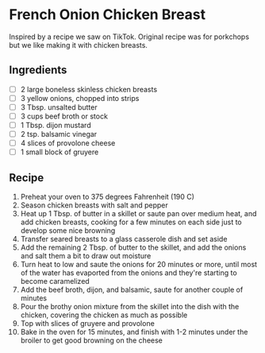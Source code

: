 # French Onion Chicken Breast

Inspired by a recipe we saw on TikTok. Original recipe was for porkchops but we like making it with chicken breasts.

## Ingredients

- [ ] 2 large boneless skinless chicken breasts
- [ ] 3 yellow onions, chopped into strips
- [ ] 3 Tbsp. unsalted butter
- [ ] 3 cups beef broth or stock
- [ ] 1 Tbsp. dijon mustard
- [ ] 2 tsp. balsamic vinegar
- [ ] 4 slices of provolone cheese
- [ ] 1 small block of gruyere

## Recipe

1. Preheat your oven to 375 degrees Fahrenheit (190 C)
1. Season chicken breasts with salt and pepper
1. Heat up 1 Tbsp. of butter in a skillet or saute pan over medium heat, and add chicken breasts, cooking for a few minutes on each side just to develop some nice browning
1. Transfer seared breasts to a glass casserole dish and set aside
1. Add the remaining 2 Tbsp. of butter to the skillet, and add the onions and salt them a bit to draw out moisture
1. Turn heat to low and saute the onions for 20 minutes or more, until most of the water has evaported from the onions and they're starting to become caramelized
1. Add the beef broth, dijon, and balsamic, saute for another couple of minutes
1. Pour the brothy onion mixture from the skillet into the dish with the chicken, covering the chicken as much as possible
1. Top with slices of gruyere and provolone
1. Bake in the oven for 15 minutes, and finish with 1-2 minutes under the broiler to get good browning on the cheese